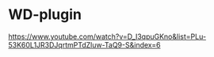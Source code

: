 # WD-plugin

https://www.youtube.com/watch?v=D_I3qpuGKno&list=PLu-53K60L1JR3DJqrtmPTdZluw-TaQ9-S&index=6
